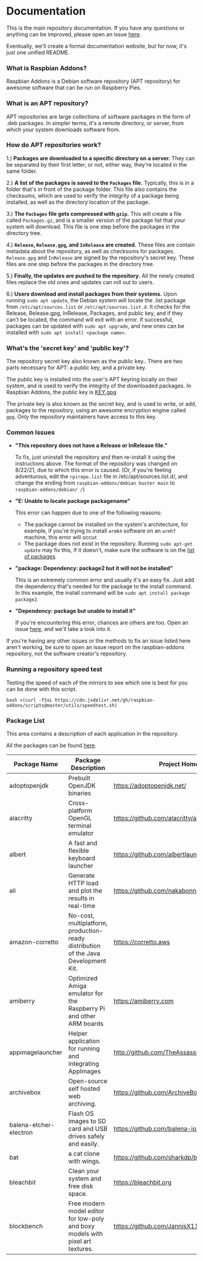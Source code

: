# Documentation

This is the main repository documentation. If you have any questions or anything can be improved, please open an issue [here](https://github.com/raspbian-addons/raspbian-addons/issues/new).

Eventually, we'll create a formal documentation website, but for now, it's just one unified README.

### What is Raspbian Addons?

Raspbian Addons is a Debian software repository (APT repository) for awesome software that can be run on Raspberry Pies.

### What is an APT repository?

APT repositories are large collections of software packages in the form of .deb packages. In simpler terms, it's a remote directory, or server, from which your system downloads software from.

### How do APT repositories work?

1.) **Packages are downloaded to a specific directory on a server.** They can be separated by their first letter, or not, either way, they're located in the same folder.

2.) **A list of the packages is saved to the `Packages` file.** Typically, this is in a folder that's in front of the package folder. This file also contains the checksums, which are used to verify the integrity of a package being installed, as well as the directory location of the package.

3.) **The `Packages` file gets compressed with `gzip`.** This will create a file called `Packages.gz`, and is a smaller version of the package list that your system will download. This file is one step before the packages in the directory tree.

4.) **`Release`, `Release.gpg`, and `InRelease` are created.** These files are contain metadata about the repository, as well as checksums for packages. `Release.gpg` and `InRelease` are signed by the repository's secret key. These files are one step before the packages in the directory tree.

5.) **Finally, the updates are pushed to the repository.** All the newly created files replace the old ones and updates can roll out to users.

6.) **Users download and install packages from their systems.** Upon running `sudo apt update`, the Debian system will locate the .list package from `/etc/apt/sources.list` or `/etc/apt/sources.list.d`. It checks for the Release, Release.gpg, InRelease, Packages, and public key, and if they can't be located, the command will exit with an error. If successful, packages can be updated with `sudo apt upgrade`, and new ones can be installed with `sudo apt install <package name>`.

### What's the 'secret key' and 'public key'?

The repository secret key also known as the public key.. There are two parts necessary for APT: a public key, and a private key. 

The public key is installed into the user's APT keyring locally on their system, and is used to verify the integrity of the downloaded packages. In Raspbian Addons, the public key is [KEY.gpg](https://osdn.net/projects/raspbian-addons/storage/KEY.gpg)

The private key is also known as the secret key, and is used to write, or add, packages to the repository, using an awesome encryption engine called `gpg`. Only the repository maintainers have access to this key.

### Common Issues

- **"This repository does not have a Release or InRelease file."**

	To fix, just uninstall the repository and then re-install it using the instructions above. The format of the repository was changed on 8/22/21, due to which this error is caused.
	(Or, if you're feeling adventurous, edit the `rpirepo.list` file in /etc/apt/sources.list.d/, and change the ending from `raspbian-addons/debian buster main` to `raspbian-addons/debian/ /`)

- **"E: Unable to locate package packagename"**

	This error can happen due to one of the following reasons:
	- The package cannot be installed on the system's architecture, for example, if you're trying to install `arm64` software on an `armhf` machine, this error will occur.
	- The package does not exist in the repository. Running `sudo apt-get update` may fix this, if it doesn't, make sure the software is on the [list of packages](https://apt.raspbian-addons.org/debian/pool/).

- **"package: Dependency: package2 but it will not be installed"**

	This is an extremely common error and usually it's an easy fix. Just add the dependency that's needed for the package to the install command. In this example, the install command will be `sudo apt install package package2`.

- **"Dependency: package but unable to install it"**

	If you're encountering this error, chances are others are too. Open an issue [here](https://github.com/raspbian-addons/raspbian-addons/issues/new), and we'll take a look into it.

If you're having any other issues or the methods to fix an issue listed here aren't working, be sure to open an issue report on the raspbian-addons repository, not the software creator's repository.

### Running a repository speed test

Testing the speed of each of the mirrors to see which one is best for you can be done with this script.

```
bash <(curl -fSsL https://cdn.jsdelivr.net/gh/raspbian-addons/scripts@master/utils/speedtest.sh)
```

### Package List

This area contains a description of each application in the repository.

All the packages can be found [here](https://apt.raspbian-addons.org/debian/pool/).

| Package Name | Package Description | Project Homepage |
| ------------- | ------------- | ------------- |
| adoptopenjdk | Prebuilt OpenJDK binaries | https://adoptopenjdk.net/  |
| alacritty | Cross-platform OpenGL terminal emulator | https://github.com/alacritty/alacritty |
| albert | A fast and flexible keyboard launcher | https://github.com/albertlauncher/albert |
| ali | Generate HTTP load and plot the results in real-time | https://github.com/nakabonne/ali |
| amazon-corretto | No-cost, multiplatform, production-ready distribution of the Java Development Kit. | https://corretto.aws |
| amiberry | Optimized Amiga emulator for the Raspberry Pi and other ARM boards | https://amiberry.com |
| appimagelauncher | Helper application for running and integrating AppImages | http://github.com/TheAssassin/AppImageLauncher |
| archivebox | Open-source self hosted web archiving. | https://github.com/ArchiveBox/ArchiveBox |
| balena-etcher-electron | Flash OS images to SD card and USB drives safely and easily. | https://github.com/balena-io/etcher |
| bat | a cat clone with wings. | https://github.com/sharkdp/bat |
| bleachbit | Clean your system and free disk space. | https://bleachbit.org |
| blockbench | Free modern model editor for low-poly and boxy models with pixel art textures. | https://github.com/JannisX11/blockbench |